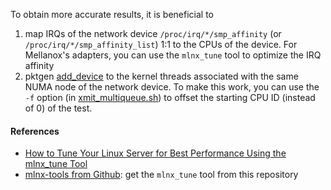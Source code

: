 To obtain more accurate results, it is beneficial to

1. map IRQs of the network device `/proc/irq/*/smp_affinity` (or `/proc/irq/*/smp_affinity_list`) 1:1 to the CPUs of the device. For Mellanox's adapters, you can use the `mlnx_tune` tool to optimize the IRQ affinity
2. pktgen [add_device](https://www.kernel.org/doc/Documentation/networking/pktgen.txt) to the kernel threads associated with the same NUMA node of the network device. To make this work, you can use the `-f` option (in [xmit_multiqueue.sh](./xmit_multiqueue.sh)) to offset the starting CPU ID (instead of 0) of the test.


#### References

- [How to Tune Your Linux Server for Best Performance Using the mlnx_tune Tool](https://community.mellanox.com/s/article/How-to-Tune-Your-Linux-Server-for-Best-Performance-Using-the-mlnx-tune-Tool)
- [mlnx-tools from Github](https://github.com/Mellanox/mlnx-tools): get the `mlnx_tune` tool from this repository
